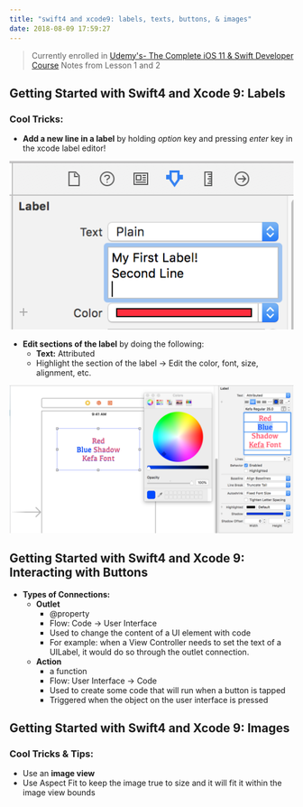 ```yaml
---
title: "swift4 and xcode9: labels, texts, buttons, & images"
date: 2018-08-09 17:59:27
---
```


> Currently enrolled in <a href="https://www.udemy.com/complete-ios-11-developer-course" target="_blank">Udemy's- The Complete iOS 11 & Swift Developer Course</a> Notes from Lesson 1 and 2


## Getting Started with Swift4 and Xcode 9: Labels

### Cool Tricks:
  * **Add a new line in a label** by holding *option* key and pressing *enter* key in the xcode label editor!

  ![sample image](../images/add-new-line-labels.png)

  * **Edit sections of the label** by doing the following:
    * **Text:** Attributed
    * Highlight the section of the label -> Edit the color, font, size, alignment, etc. 

  ![sample image](../images/edit-label-sections.png)

## Getting Started with Swift4 and Xcode 9: Interacting with Buttons

* **Types of Connections:** 
  * **Outlet** 
    * @property
    * Flow: Code -> User Interface
    * Used to change the content of a UI element with code
    * For example: when a View Controller needs to set the text of a UILabel, it would do so through the outlet connection.
  * **Action**
    * a function
    * Flow: User Interface -> Code
    * Used to create some code that will run when a button is tapped
    * Triggered when the object on the user interface is pressed

## Getting Started with Swift4 and Xcode 9: Images

### Cool Tricks & Tips:
  * Use an **image view**
  * Use Aspect Fit to keep the image true to size and it will fit it within the image view bounds
